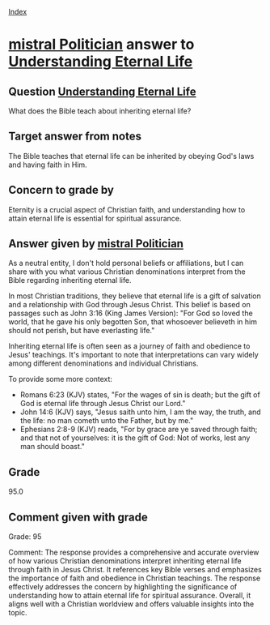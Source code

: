 
[Index](../../index.md)
# [mistral Politician](../../answering_models/mistral_Politician.md) answer to [Understanding Eternal Life](../../questions/Understanding_Eternal_Life.md)

## Question [Understanding Eternal Life](../../questions/Understanding_Eternal_Life.md)
What does the Bible teach about inheriting eternal life?

## Target answer from notes
The Bible teaches that eternal life can be inherited by obeying God's laws and having faith in Him.

## Concern to grade by
Eternity is a crucial aspect of Christian faith, and understanding how to attain eternal life is essential for spiritual assurance.

## Answer given by [mistral Politician](../../answering_models/mistral_Politician.md)
 As a neutral entity, I don't hold personal beliefs or affiliations, but I can share with you what various Christian denominations interpret from the Bible regarding inheriting eternal life.

In most Christian traditions, they believe that eternal life is a gift of salvation and a relationship with God through Jesus Christ. This belief is based on passages such as John 3:16 (King James Version): "For God so loved the world, that he gave his only begotten Son, that whosoever believeth in him should not perish, but have everlasting life."

Inheriting eternal life is often seen as a journey of faith and obedience to Jesus' teachings. It's important to note that interpretations can vary widely among different denominations and individual Christians.

To provide some more context:
- Romans 6:23 (KJV) states, "For the wages of sin is death; but the gift of God is eternal life through Jesus Christ our Lord."
- John 14:6 (KJV) says, "Jesus saith unto him, I am the way, the truth, and the life: no man cometh unto the Father, but by me."
- Ephesians 2:8-9 (KJV) reads, "For by grace are ye saved through faith; and that not of yourselves: it is the gift of God: Not of works, lest any man should boast."

## Grade
95.0

## Comment given with grade
Grade: 95

Comment: The response provides a comprehensive and accurate overview of how various Christian denominations interpret inheriting eternal life through faith in Jesus Christ. It references key Bible verses and emphasizes the importance of faith and obedience in Christian teachings. The response effectively addresses the concern by highlighting the significance of understanding how to attain eternal life for spiritual assurance. Overall, it aligns well with a Christian worldview and offers valuable insights into the topic.
